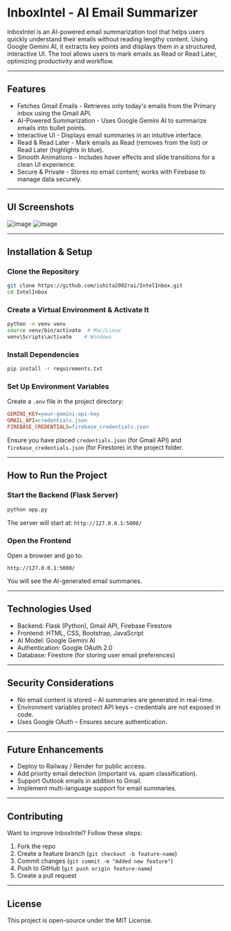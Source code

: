 # InboxIntel - AI Email Summarizer

InboxIntel is an AI-powered email summarization tool that helps users quickly understand their emails without reading lengthy content. Using Google Gemini AI, it extracts key points and displays them in a structured, interactive UI. The tool allows users to mark emails as Read or Read Later, optimizing productivity and workflow.

---

## Features
- Fetches Gmail Emails - Retrieves only today's emails from the Primary inbox using the Gmail API.  
- AI-Powered Summarization - Uses Google Gemini AI to summarize emails into bullet points.  
- Interactive UI - Displays email summaries in an intuitive interface.  
- Read & Read Later - Mark emails as Read (removes from the list) or Read Later (highlights in blue).  
- Smooth Animations - Includes hover effects and slide transitions for a clean UI experience.  
- Secure & Private - Stores no email content; works with Firebase to manage data securely.  

---

## UI Screenshots
![image](https://github.com/user-attachments/assets/438046e5-65d5-45d5-823d-8d1241059622)
![image](https://github.com/user-attachments/assets/575a341c-0ee9-4ace-be4e-079b6d1f8746)

---

## Installation & Setup

### Clone the Repository
```bash
git clone https://github.com/ishita2002rai/IntelInbox.git
cd IntelInbox
```

### Create a Virtual Environment & Activate It
```bash
python -m venv venv
source venv/bin/activate  # Mac/Linux
venv\Scripts\activate    # Windows
```

### Install Dependencies
```bash
pip install -r requirements.txt
```

### Set Up Environment Variables
Create a `.env` file in the project directory:
```ini
GEMINI_KEY=your-gemini-api-key
GMAIL_API=credentials.json
FIREBASE_CREDENTIALS=firebase_credentials.json
```
Ensure you have placed `credentials.json` (for Gmail API) and `firebase_credentials.json` (for Firestore) in the project folder.

---

## How to Run the Project
### Start the Backend (Flask Server)
```bash
python app.py
```
The server will start at: `http://127.0.0.1:5000/`

### Open the Frontend
Open a browser and go to:
```
http://127.0.0.1:5000/
```

You will see the AI-generated email summaries.

---

## Technologies Used
- Backend: Flask (Python), Gmail API, Firebase Firestore
- Frontend: HTML, CSS, Bootstrap, JavaScript
- AI Model: Google Gemini AI
- Authentication: Google OAuth 2.0
- Database: Firestore (for storing user email preferences)

---

## Security Considerations
- No email content is stored – AI summaries are generated in real-time.
- Environment variables protect API keys – credentials are not exposed in code.
- Uses Google OAuth – Ensures secure authentication.

---

## Future Enhancements
- Deploy to Railway / Render for public access.
- Add priority email detection (important vs. spam classification).
- Support Outlook emails in addition to Gmail.
- Implement multi-language support for email summaries.

---

## Contributing
Want to improve InboxIntel? Follow these steps:
1. Fork the repo  
2. Create a feature branch (`git checkout -b feature-name`)  
3. Commit changes (`git commit -m "Added new feature"`)  
4. Push to GitHub (`git push origin feature-name`)  
5. Create a pull request  

---

## License
This project is open-source under the MIT License.

